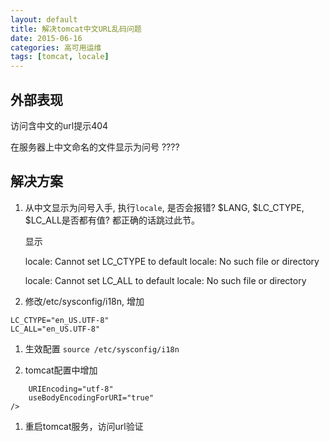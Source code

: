 ```yaml
---
layout: default
title: 解决tomcat中文URL乱码问题
date: 2015-06-16
categories: 高可用运维
tags: [tomcat, locale]
---
```


## 外部表现

访问含中文的url提示404

在服务器上中文命名的文件显示为问号 ????

## 解决方案
1. 从中文显示为问号入手, 执行```locale```, 是否会报错? $LANG, $LC_CTYPE, $LC_ALL是否都有值? 都正确的话跳过此节。

    显示

    locale: Cannot set LC_CTYPE to default locale: No such file or directory

    locale: Cannot set LC_ALL to default locale: No such file or directory

1. 修改/etc/sysconfig/i18n, 增加
```
LC_CTYPE="en_US.UTF-8"
LC_ALL="en_US.UTF-8"
```

1. 生效配置
```source /etc/sysconfig/i18n```

1. tomcat配置中增加
```
    URIEncoding="utf-8"
    useBodyEncodingForURI="true"
/>
```

1. 重启tomcat服务，访问url验证
